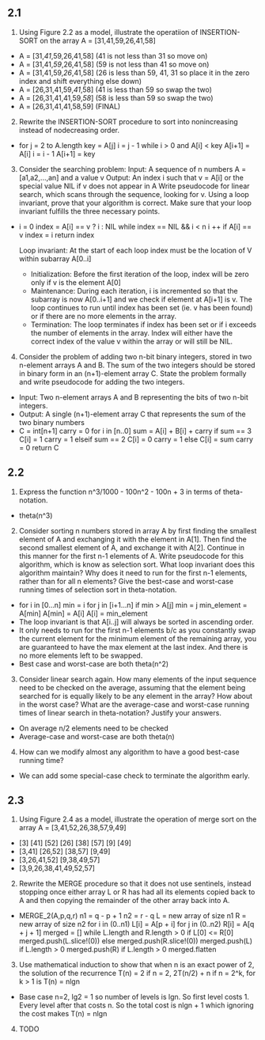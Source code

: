 ## 2.1

1. Using Figure 2.2 as a model, illustrate the operatiion of INSERTION-SORT on the array A = [31,41,59,26,41,58]
  * A = [31,*41*,59,26,41,58] (41 is not less than 31 so move on)
  * A = [31,41,*59*,26,41,58] (59 is not less than 41 so move on)
  * A = [31,41,59,*26*,41,58] (26 is less than 59, 41, 31 so place it in the zero index and shift everything else down)
  * A = [26,31,41,59,*41*,58] (41 is less than 59 so swap the two)
  * A = [26,31,41,41,59,*58*] (58 is less than 59 so swap the two)
  * A = [26,31,41,41,58,59] (FINAL)
2. Rewrite the INSERTION-SORT procedure to sort into nonincreasing instead of nodecreasing order.
  * for j = 2 to A.length
      key = A[j]
      i = j - 1
      while i > 0 and A[i] < key
        A[i+1] = A[i]
        i = i - 1
      A[i+1] = key
3. Consider the searching problem:
    Input: A sequence of n numbers A = [a1,a2,...,an] and a value v
    Output: An index i such that v = A[i] or the special value NIL if v does not appear in A
    Write pseudocode for linear search, which scans through the sequence, looking for v. Using a loop invariant, prove that your algorithm is correct. Make sure that your loop invariant fulfills the three necessary points.
  * i = 0
    index = A[i] == v ? i : NIL
    while index == NIL && i < n
      i ++
      if A[i] == v
        index = i
    return index

    Loop invariant: At the start of each loop index must be the location of V within subarray A[0..i]
      * Initialization: Before the first iteration of the loop, index will be zero only if v is the element A[0]
      * Maintenance: During each iteration, i is incremented so that the subarray is now A[0..i+1] and we check if element at A[i+1] is v. The loop continues to run until index has been set (ie. v has been found) or if there are no more elements in the array.
      * Termination: The loop terminates if index has been set or if i exceeds the number of elements in the array. Index will either have the correct index of the value v within the array or will still be NIL.
4. Consider the problem of adding two n-bit binary integers, stored in two n-element arrays A and B. The sum of the two integers should be stored in binary form in an (n+1)-element array C. State the problem formally and write pseudocode for adding the two integers.
  * Input: Two n-element arrays A and B representing the bits of two n-bit integers.
  * Output: A single (n+1)-element array C that represents the sum of the two binary numbers
  * C = int[n+1]
    carry = 0
    for i in [n..0]
      sum = A[i] + B[i] + carry
      if sum == 3
        C[i] = 1
        carry = 1
      elseif sum == 2
        C[i] = 0
        carry = 1
      else
        C[i] = sum
        carry = 0
    return C

## 2.2

1. Express the function n^3/1000 - 100n^2 - 100n + 3 in terms of theta-notation.
  * theta(n^3)
2. Consider sorting n numbers stored in array A by first finding the smallest element of A and exchanging it with the element in A[1]. Then find the second smallest element of A, and exchange it with A[2]. Continue in this manner for the first n-1 elements of A. Write pseudocode for this algorithm, which is know as selection sort. What loop invariant does this algorithm maintain? Why does it need to run for the first n-1 elements, rather than for all n elements? Give the best-case and worst-case running times of selection sort in theta-notation.
  * for i in [0...n]
      min = i
      for j in [i+1...n]
        if min > A[j]
          min = j
      min_element = A[min]
      A[min] = A[i]
      A[i] = min_element
  * The loop invariant is that A[i..j] will always be sorted in ascending order.
  * It only needs to run for the first n-1 elements b/c as you constantly swap the current element for the minimum element of the remaining array, you are guaranteed to have the max element at the last index. And there is no more elements left to be swapped.
  * Best case and worst-case are both theta(n^2)
3. Consider linear search again. How many elements of the input sequence need to be checked on the average, assuming that the element being searched for is equally likely to be any element in the array? How about in the worst case? What are the average-case and worst-case running times of linear search in theta-notation? Justify your answers.
  * On average n/2 elements need to be checked
  * Average-case and worst-case are both theta(n)
4. How can we modify almost any algorithm to have a good best-case running time?
  * We can add some special-case check to terminate the algorithm early.

## 2.3

1. Using Figure 2.4 as a model, illustrate the operation of merge sort on the array A = [3,41,52,26,38,57,9,49]
  * [3] [41] [52] [26] [38] [57] [9] [49]
  * [3,41] [26,52] [38,57] [9,49]
  * [3,26,41,52] [9,38,49,57]
  * [3,9,26,38,41,49,52,57]
2. Rewrite the MERGE procedure so that it does not use sentinels, instead stopping once either array L or R has had all its elements copied back to A and then copying the remainder of the other array back into A.
  * MERGE_2(A,p,q,r)
    n1 = q - p + 1
    n2 = r - q
    L = new array of size n1
    R = new array of size n2
    for i in (0..n1)
      L[i] = A[p + i]
    for j in (0..n2)
      R[i] = A[q + j + 1]
    merged = []
    while L.length and R.length > 0
      if L[0] <= R[0]
        merged.push(L.slice!(0))
      else
        merged.push(R.slice!(0))
    merged.push(L) if L.length > 0
    merged.push(R) if L.length > 0
    merged.flatten
3. Use mathematical induction to show that when n is an exact power of 2, the solution of the recurrence
    T(n) = 2 if n = 2, 2T(n/2) + n if n = 2^k, for k > 1
  is T(n) = nlgn
  * Base case n=2, lg2 = 1 so number of levels is lgn. So first level costs 1. Every level after that costs n. So the total cost is nlgn + 1 which ignoring the cost makes T(n) = nlgn
4. TODO 
